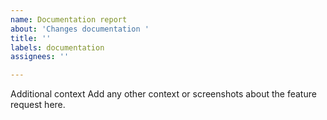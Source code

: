 ```yaml
---
name: Documentation report
about: 'Changes documentation '
title: ''
labels: documentation
assignees: ''

---
```


Additional context
Add any other context or screenshots about the feature request here.
